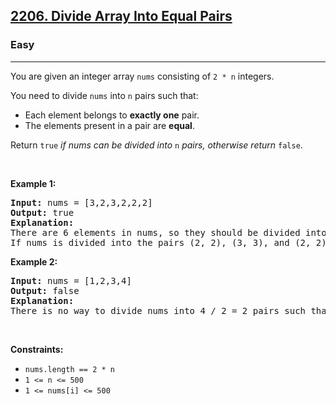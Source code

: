 <h2><a href="https://leetcode.com/problems/divide-array-into-equal-pairs/">2206. Divide Array Into Equal Pairs</a></h2><h3>Easy</h3><hr><div><p>You are given an integer array <code>nums</code> consisting of <code>2 * n</code> integers.</p>

<p>You need to divide <code>nums</code> into <code>n</code> pairs such that:</p>

<ul>
	<li>Each element belongs to <strong>exactly one</strong> pair.</li>
	<li>The elements present in a pair are <strong>equal</strong>.</li>
</ul>

<p>Return <code>true</code> <em>if nums can be divided into</em> <code>n</code> <em>pairs, otherwise return</em> <code>false</code>.</p>

<p>&nbsp;</p>
<p><strong class="example">Example 1:</strong></p>

<pre><strong>Input:</strong> nums = [3,2,3,2,2,2]
<strong>Output:</strong> true
<strong>Explanation:</strong> 
There are 6 elements in nums, so they should be divided into 6 / 2 = 3 pairs.
If nums is divided into the pairs (2, 2), (3, 3), and (2, 2), it will satisfy all the conditions.
</pre>

<p><strong class="example">Example 2:</strong></p>

<pre><strong>Input:</strong> nums = [1,2,3,4]
<strong>Output:</strong> false
<strong>Explanation:</strong> 
There is no way to divide nums into 4 / 2 = 2 pairs such that the pairs satisfy every condition.
</pre>

<p>&nbsp;</p>
<p><strong>Constraints:</strong></p>

<ul>
	<li><code>nums.length == 2 * n</code></li>
	<li><code>1 &lt;= n &lt;= 500</code></li>
	<li><code>1 &lt;= nums[i] &lt;= 500</code></li>
</ul>
</div>